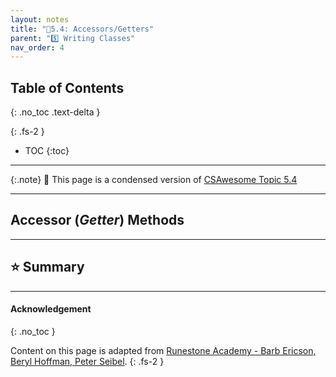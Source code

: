 ```yaml
---
layout: notes
title: "📓5.4: Accessors/Getters" 
parent: "5️⃣ Writing Classes"
nav_order: 4
---
```


## Table of Contents
{: .no_toc .text-delta }

{: .fs-2 }
- TOC
{:toc}

---

{:.note}
📖 This page is a condensed version of [CSAwesome Topic 5.4](https://runestone.academy/ns/books/published/csawesome/Unit5-Writing-Classes/topic-5-4-accessor-methods.html?mode=browsing) 

---

## Accessor (_Getter_) Methods



---

## ⭐️ Summary


  

---

#### Acknowledgement
{: .no_toc }

Content on this page is adapted from [Runestone Academy - Barb Ericson, Beryl Hoffman, Peter Seibel](https://runestone.academy/ns/books/published/csawesome/index.html?mode=browsing).
{: .fs-2 }
